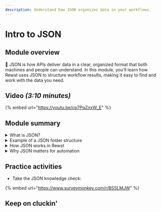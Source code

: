 ```yaml
---
description: Understand how JSON organizes data in your workflows.
---
```


# Intro to JSON

## Module overview

:egg: JSON is how APIs deliver data in a clear, organized format that both machines and people can understand. In this module, you'll learn how Rewst uses JSON to structure workflow results, making it easy to find and work with the data you need.

## Video _(3:10 minutes)_

{% embed url="https://youtu.be/cp7PqZnxW_E" %}

## Module summary

<details>

<summary>What is JSON?</summary>

JSON stands for **JavaScript Object Notation**, and it’s the format most APIs use to send data. Think of JSON like a **well-organized folder system**:

* Each "folder" is labeled with a specific category (like "temperature" or "name").
* Inside, you'll find the corresponding data (like “72°F” or “John Doe”).
* Some folders even have **nested folders** for more details (like "Address" containing "Street" and "City").

</details>

<details>

<summary>Example of a JSON folder structure </summary>

Below is an example JSON structure that mirrors this concept:

<img src="../../../.gitbook/assets/Screenshot 2025-02-06 at 8.29.46 AM (1).png" alt="" data-size="original">

* The **"Top Folder"** is "Person Information", storing details about an individual.
* The **"Name" folder** contains a nested folder  "John Doe", which stores "First" and "Last" names.
* The **"Address" folder** has its own nested folders for "Street Number" and "Street Name", each containing relevant data.

</details>

<details>

<summary>How JSON works in Rewst</summary>

When Rewst runs a workflow, it collects data from APIs and organizes it in **JSON format**.

* The **context** in Rewst acts like a big folder containing all the data gathered during the workflow.
* You can drill down into this folder to find specific results, like weather details or user profiles, labeled clearly for easy navigation.

</details>

<details>

<summary>Why JSON matters for automation</summary>

Understanding JSON helps you read the **results** of your workflows in Rewst.

* It makes it easier to find the data you need at each step.
* Think of JSON as a **map** that guides you through your automation results, so you don’t get lost in random text.

JSON simplifies complex data, making Rewst workflows easier to manage and understand.

</details>

## Practice activities&#x20;

* Take the JSON knowledge check:&#x20;

{% embed url="https://www.surveymonkey.com/r/BSSLMJW" %}

## Keep on cluckin'
